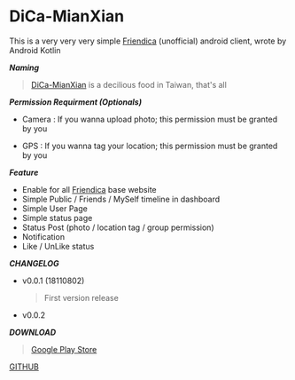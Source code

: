 # DiCa-MianXian

This is a very very very simple [Friendica](https://friendi.ca)  (unofficial) android client, wrote by Android Kotlin

***Naming***

> [DiCa-MianXian](https://scm-assets.constant.co/scm/unilever/e9dc924f238fa6cc29465942875fe8f0/5a4d6ace-5ec5-4034-b327-5b23958a787b.jpg) is a decilious food in Taiwan, that's all

***Permission Requirment (Optionals)***

* Camera : If you wanna upload photo; this permission must be granted by you

* GPS : If you wanna tag your location; this permission must be granted by you


***Feature***

* Enable for all [Friendica](https://friendi.ca) base website
* Simple Public / Friends / MySelf timeline in dashboard
* Simple User Page
* Simple status page
* Status Post (photo / location tag / group permission)
* Notification
* Like / UnLike status

***CHANGELOG***

* v0.0.1 (18110802)
	
	> First version release
* v0.0.2

	> 

***DOWNLOAD***

> [Google Play Store](https://play.google.com/store/apps/details?id=cool.mixi.dica)
	

[GITHUB](https://github.com/jasoncheng/dica)
